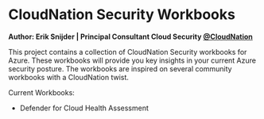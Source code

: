 # CloudNation Security Workbooks

**Author: Erik Snijder | Principal Consultant Cloud Security [@CloudNation](https://www.cloudnation.nl/en/services/cloud-security)**

This project contains a collection of CloudNation Security workbooks for Azure. These workbooks will provide you key insights in your current Azure security posture.
The workbooks are inspired on several community workbooks with a CloudNation twist.

Current Workbooks:
- Defender for Cloud Health Assessment
